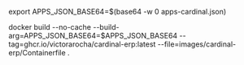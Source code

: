 
export APPS_JSON_BASE64=$(base64 -w 0 apps-cardinal.json)

docker build --no-cache --build-arg=APPS_JSON_BASE64=$APPS_JSON_BASE64 --tag=ghcr.io/victorarocha/cardinal-erp:latest --file=images/cardinal-erp/Containerfile .

